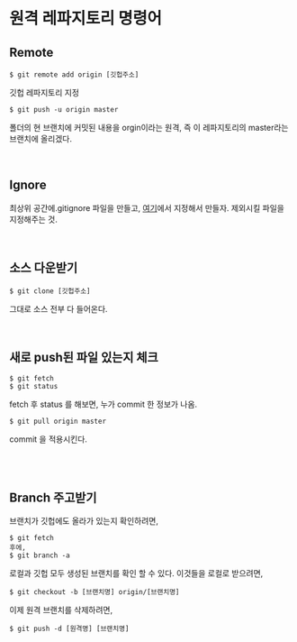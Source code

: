# 원격 레파지토리 명령어

## Remote

```shell
$ git remote add origin [깃헙주소]
```

깃헙 레파지토리 지정

```shell
$ git push -u origin master
```

폴더의 현 브랜치에 커밋된 내용을 orgin이라는 원격, 즉 이 레파지토리의 master라는 브랜치에 올리겠다.

<br/>

## Ignore

최상위 공간에.gitignore 파일을 만들고, [여기](https://www.toptal.com/developers/gitignore)에서 지정해서 만들자. 제외시킬 파일을 지정해주는 것.

<br/>

## 소스 다운받기

```shell
$ git clone [깃헙주소]
```

그대로 소스 전부 다 들어온다.

<br/>

## 새로 push된 파일 있는지 체크

```shell
$ git fetch
$ git status
```

fetch 후 status 를 해보면, 누가 commit 한 정보가 나옴.

```shell
$ git pull origin master
```

commit 을 적용시킨다.

<br/>

<br/>

## Branch 주고받기

브랜치가 깃헙에도 올라가 있는지 확인하려면,

```shell
$ git fetch
후에,
$ git branch -a
```

로컬과 깃헙 모두 생성된 브랜치를 확인 할 수 있다. 이것들을 로컬로 받으려면,

```shell
$ git checkout -b [브랜치명] origin/[브랜치명]
```

이제 원격 브랜치를 삭제하려면,

```shell
$ git push -d [원격명] [브랜치명]
```
